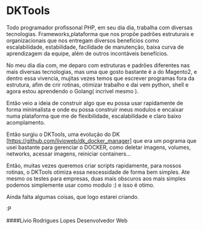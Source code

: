 # DKTools

Todo programador profissonal PHP, em seu dia dia, trabalha com diversas tecnologias.
Frameworks,plataforma que nos propõe padrões estruturais e organizacionais que nos entregam diversos 
benefícios como escalabilidade, estabilidade, facilidade de manutenção, baixa curva de 
aprendizagem da equipe, além de outros incontáveis benefícios.

No meu dia dia com, me deparo com estruturas e padrões diferentes nas mais diversas tecnologias,
mas uma que gosto bastante é a do Magento2, e dentro essa vivencia, mujitas vezes temos que escrever
programas fora da estrutura, afim de crir rotinas, otimizar trabalho e dai vem python, shell e
agora estou aprendendo o Golang( incrivel mesmo ).

Então veio a ideia de construir algo que eu possa usar rapidamente de forma minimalista e
onde eu possa construir meus modulos e encaixar numa plataforma que me de flexibilidade, escalabilidade e claro
baixo acomplamento.

Então surgiu o DKTools, uma evolução do DK [https://github.com/livioweb/dk_docker_manager]
que era um pograma que usei bastante para gerenciar o DOCKER, como deletar imagens, volumes, networks, acessar imagens, reiniciar containers...

Então, muitas vezes queremos criar scripts rapidamente, para nossos rotinas, o DKTools otimiza
essa nescessidade de forma bem simples. Ate mesmo os testes para empresas, duas mais obscuros aos mais simples
podemos simplemente usar como modulo :) e isso é otimo. 

Ainda falta algumas coisas, que logo estarei criando.


:P 

####Livio Rodrigues Lopes
Desenvolvedor Web

